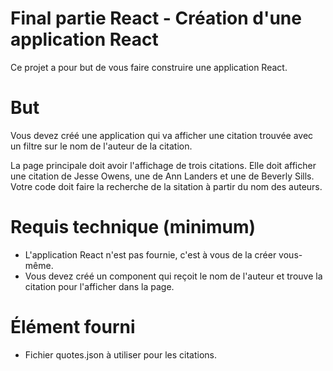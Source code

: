 # Final partie React - Création d'une application React

Ce projet a pour but de vous faire construire une
application React.

# But
Vous devez créé une application qui va afficher
une citation trouvée avec un filtre sur le nom de l'auteur de la citation.

La page principale doit avoir l'affichage de trois citations. Elle doit afficher une citation de Jesse Owens, une de Ann Landers et une de Beverly Sills.
Votre code doit faire la recherche de la sitation à partir du nom des auteurs.

# Requis technique (minimum)
* L'application React n'est pas fournie, c'est à vous de la créer vous-même.
* Vous devez créé un component qui reçoit le nom de l'auteur et trouve la citation pour l'afficher dans la page.

# Élément fourni
* Fichier quotes.json à utiliser pour les citations.

